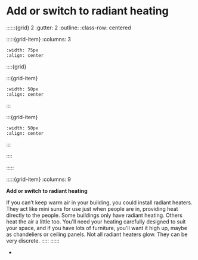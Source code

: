 # Add or switch to radiant heating
 
::::::{grid} 2
:gutter: 2
:outline: 
:class-row: centered

:::::{grid-item}
:columns: 3
```{image} /images/card-game/step-icons/step_4.svg
:width: 75px
:align: center
```


::::{grid}

:::{grid-item}

```{image} /images/card-game/carbon-icons/carbon_5.svg
:width: 50px
:align: center
```
:::

:::{grid-item}
```{image} /images/card-game/cost-icons/cost_4.svg
:width: 50px
:align: center
```
:::

::::

:::::

:::::{grid-item}
:columns: 9

**Add or switch to radiant heating**

If you can’t keep warm air in your building, you could install radiant heaters.  They act like mini suns for use just when people are in, providing heat directly to the people.  Some buildings only have radiant heating.  Others heat the air a little too.   You'll need your heating carefully designed to suit your space, and if you have lots of furniture, you'll want it high up, maybe as chandeliers or ceiling panels.  Not all radiant heaters glow. They can be very discrete.
:::::
::::::

- [](radiant)